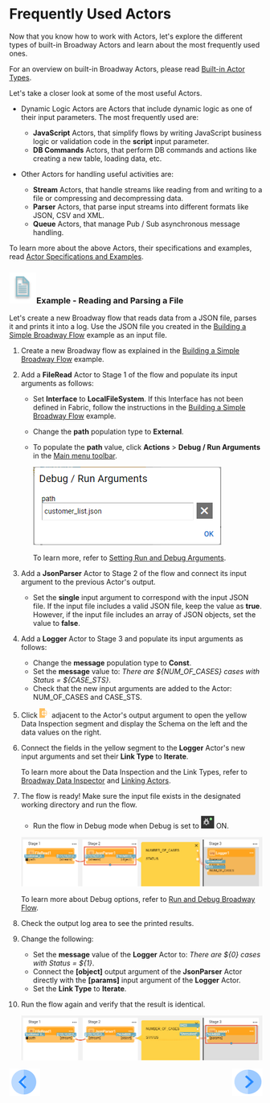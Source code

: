 # Frequently Used Actors

Now that you know how to work with Actors, let's explore the different types of built-in Broadway Actors and learn about the most frequently used ones.

For an overview on built-in Broadway Actors, please read [Built-in Actor Types](/articles/19_Broadway/04_built_in_actor_types.md). 

Let's take a closer look at some of the most useful Actors.

* Dynamic Logic Actors are Actors that include dynamic logic as one of their input parameters. The most frequently used are:
  * **JavaScript** Actors, that simplify flows by writing JavaScript business logic or validation code in the **script** input parameter.
  * **DB Commands** Actors, that perform DB commands and actions like creating a new table, loading data, etc.

* Other Actors for handling useful activities are:
  * **Stream** Actors, that handle streams like reading from and writing to a file or compressing and decompressing data.
  * **Parser** Actors, that parse input streams into different formats like JSON, CSV and XML.
  * **Queue** Actors, that manage Pub / Sub asynchronous message handling.

To learn more about the above Actors, their specifications and examples, read [Actor Specifications and Examples](/articles/19_Broadway/actors/README.md). 


### ![info](/academy/images/example.png)Example - Reading and Parsing a File

Let's create a new Broadway flow that reads data from a JSON file, parses it and prints it into a log. Use the JSON file you created in the [Building a Simple Broadway Flow](05_create_broadway_flow.md#example---building-a-simple-broadway-flow) example as an input file.

1. Create a new Broadway flow as explained in the [Building a Simple Broadway Flow](05_create_broadway_flow.md#example---building-a-simple-broadway-flow) example.

2. Add a **FileRead** Actor to Stage 1 of the flow and populate its input arguments as follows:

   * Set **Interface** to **LocalFileSystem**. If this Interface has not been defined in Fabric, follow the instructions in the [Building a Simple Broadway Flow](05_create_broadway_flow.md#example---building-a-simple-broadway-flow) example.

   * Change the **path** population type to **External**. 

   * To populate the **path** value, click **Actions** > **Debug / Run Arguments** in the [Main menu toolbar](/articles/19_Broadway/18_broadway_flow_window.md#main-menu). 

     ![debug](images/09_debug_arg.PNG)

     To learn more, refer to [Setting Run and Debug Arguments](/articles/19_Broadway/25_broadway_flow_window_run_and_debug_flow.md#setting-run-and-debug-arguments).

3. Add a **JsonParser** Actor to Stage 2 of the flow and connect its input argument to the previous Actor's output. 

   * Set the **single** input argument to correspond with the input JSON file. If the input file includes a valid JSON file, keep the value as **true**. However, if the input file includes an array of JSON objects, set the value to **false**.

4. Add a **Logger** Actor to Stage 3 and populate its input arguments as follows:

   * Change the **message** population type to **Const**. 
   * Set the **message** value to: *There are ${NUM_OF_CASES} cases with Status = ${CASE_STS}*.
   * Check that the new input arguments are added to the Actor: NUM_OF_CASES and CASE_STS.

5. Click ![image](images/red_cross.png) adjacent to the Actor's output argument to open the yellow Data Inspection segment and display the Schema on the left and the data values on the right. 

6. Connect the fields in the yellow segment to the **Logger** Actor's new input arguments and set their **Link Type** to **Iterate**. 

   To learn more about the Data Inspection and the Link Types, refer to [Broadway Data Inspector](/articles/19_Broadway/27_broadway_data_inspection.md) and [Linking Actors](/articles/19_Broadway/07_broadway_flow_linking_actors.md).

7. The flow is ready! Make sure the input file exists in the designated working directory and run the flow. 

   * Run the flow in Debug mode when Debug is set to <img src="images/debug_on.png" alt="debug on" style="zoom:70%;" /> ON.

   ![flow](images/09_read_and_parse.PNG)

     To learn more about Debug options, refer to [Run and Debug Broadway Flow](/articles/19_Broadway/25_broadway_flow_window_run_and_debug_flow.md).

8. Check the output log area to see the printed results.

9. Change the following:

   * Set the **message** value of  the **Logger** Actor to: *There are ${0} cases with Status = ${1}*.
   * Connect the **[object]** output argument of the **JsonParser** Actor directly with the **[params]** input argument of the **Logger** Actor. 
   * Set the **Link Type** to **Iterate**.

10. Run the flow again and verify that the result is identical.

    ![flow](images/09_read_and_parse_2.PNG)



[![Previous](/articles/images/Previous.png)](08_using_actors_in_boadway_flows.md)[<img align="right" width="60" height="54" src="/articles/images/Next.png">](10_using_various_actors_exercise.md)
